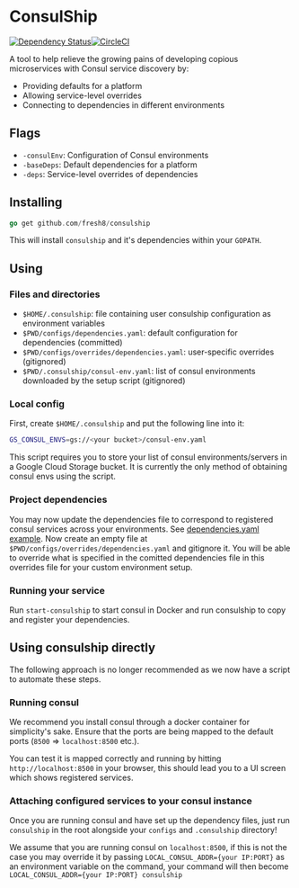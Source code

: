 # ConsulShip

[![Dependency Status](https://dependencyci.com/github/fresh8/consulship/badge)](https://dependencyci.com/github/fresh8/consulship)[![CircleCI](https://circleci.com/gh/fresh8/consulship.svg?style=svg)](https://circleci.com/gh/fresh8/consulship)

A tool to help relieve the growing pains of developing copious microservices
with Consul service discovery by:

* Providing defaults for a platform
* Allowing service-level overrides
* Connecting to dependencies in different environments

## Flags

* `-consulEnv`: Configuration of Consul environments
* `-baseDeps`: Default dependencies for a platform
* `-deps`: Service-level overrides of dependencies

## Installing

```go
go get github.com/fresh8/consulship
```

This will install `consulship` and it's dependencies within your `GOPATH`.

## Using

### Files and directories

* `$HOME/.consulship`: file containing user consulship configuration as environment variables
* `$PWD/configs/dependencies.yaml`: default configuration for dependencies (committed)
* `$PWD/configs/overrides/dependencies.yaml`: user-specific overrides (gitignored)
* `$PWD/.consulship/consul-env.yaml`: list of consul environments downloaded by the setup script (gitignored)

### Local config
First, create `$HOME/.consulship` and put the following line into it:
```sh
GS_CONSUL_ENVS=gs://<your bucket>/consul-env.yaml
```
This script requires you to store your list of consul environments/servers in a Google Cloud Storage bucket. It is currently the only method of obtaining consul envs using the script.

### Project dependencies
You may now update the dependencies file to correspond to registered consul services across your environments. See [dependencies.yaml example](/configs/dependencies.yaml).
Now create an empty file at `$PWD/configs/overrides/dependencies.yaml` and gitignore it. You will be able to override what is specified in the comitted dependencies file in this overrides file for your custom environment setup.

### Running your service
Run `start-consulship` to start consul in Docker and run consulship to copy and register your dependencies.

## Using consulship directly
The following approach is no longer recommended as we now have a script to automate these steps.

### Running consul

We recommend you install consul through a docker container for simplicity's sake. Ensure that the ports are
being mapped to the default ports (`8500` => `localhost:8500` etc.).

You can test it is mapped correctly and running by hitting `http://localhost:8500` in your browser, this should lead you
to a UI screen which shows registered services.

### Attaching configured services to your consul instance

Once you are running consul and have set up the dependency files, just run `consulship` in the root alongside your `configs` and `.consulship` directory!

We assume that you are running consul on `localhost:8500`, if this is not the case you may override it by passing `LOCAL_CONSUL_ADDR={your IP:PORT}` as an environment
variable on the command, your command will then become `LOCAL_CONSUL_ADDR={your IP:PORT} consulship`
